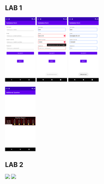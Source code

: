## LAB 1
<p float="left">
  <img src="Lab1/1_1.png" width="100" />
  <img src="Lab1/1_2.png" width="100" />
  <img src="Lab1/1_3.png" width="100" />
</p>
<p float="left">
  <img src="Lab1/A_1.png" width="100" />
</p>

## LAB 2
<p float="left">
  <img src="Lab1/2_1.png" width="100" />
  <img src="Lab1/2_2.png" width="100" />
</p>
